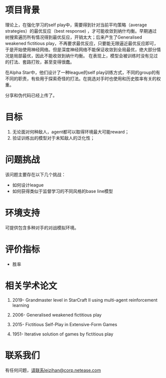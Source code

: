 # 项目背景

理论上，在强化学习的self play中，需要得到针对当前平均策略（average strategies）的最优反应（best response) ，才可能收敛到纳什均衡。早期通过树搜索遍历所有情况得到最优反应，开销太大；后来产生了Generalised weakened fictitious play，不再要求最优反应，只要能无限逼近最优反应即可，于是开始使用神经网络。但是深度神经网络不能保证收敛到全局最优，绝大部分情况是局部最优，因此不能收敛到纳什均衡。
在表现上，模型会被训练时没有见过的打法、套路打败，甚至变得很蠢。

在Alpha Star中，他们设计了一种league的self play训练方式，不同的group的有不同的职责，有些用于探索奇怪的打法。在挑选对手时也使用和历史胜率有关的权重。

分享和伪代码已经上传了。

# 目标

1. 无论面对何种敌人，agent都可以取得环境最大可能reward；
2. 验证训练出的模型对于未知敌人的泛化性；

# 问题挑战

该问题主要存在以下几个挑战：

- 如何设计league
- 如何获得类似于监督学习的不同风格的base line模型

# 环境支持

可提供包含多种对手的对战模拟环境。

# 评价指标

- 胜率

# 相关学术论文

1. 2019- Grandmaster level in StarCraft II using multi-agent reinforcement learning

2. 2006- Generalised weakened fictitious play

3. 2015- Fictitious Self-Play in Extensive-Form Games

4. 1951- Iterative solution of games by fictitious play

# 联系我们

有任何问题，请联系leizihan@corp.netease.com